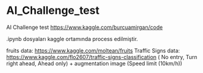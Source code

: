# AI_Challenge_test
AI Challenge test 
https://www.kaggle.com/burcuamirgan/code

.ipynb dosyaları kaggle ortamında process edilmiştir. 

fruits data: https://www.kaggle.com/moltean/fruits
Traffic Signs data: https://www.kaggle.com/flo2607/traffic-signs-classification (
No entry, Turn right ahead, Ahead only) + augmentation image (Speed limit (10km/h))
